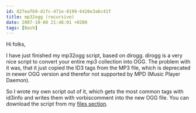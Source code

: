 ```yaml
---
id: 827eafb9-d1fc-471e-8199-6426e3a6c41f
title: mp32ogg (recursive)
date: 2007-10-08 21:48:01 +0200
tags: [Bash]
---
```


Hi folks,

I have just finished my mp32ogg script, based on dirogg. dirogg is a very nice script to convert your entire mp3 collection into OGG. The problem with it was, that it just copied the ID3 tags from the MP3 file, which is deprecated in newer OGG version and therefor not supported by MPD (Music Player Daemon).

So I wrote my own script out of it, which gets the most common tags with id3info and writes them with vorbiscomment into the new OGG file. You can download the script from my [files section](/files/Scripts/mp32ogg).